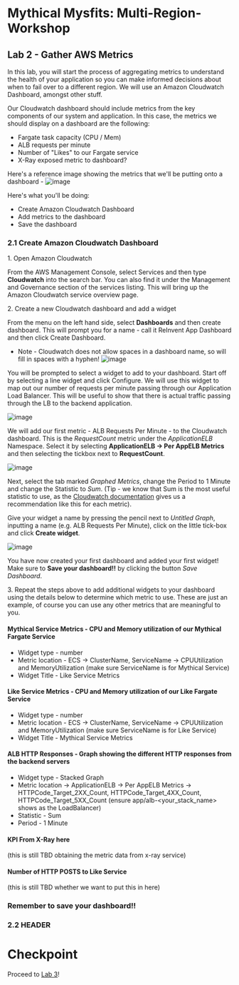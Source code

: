 # Mythical Mysfits: Multi-Region-Workshop

## Lab 2 - Gather AWS Metrics

In this lab, you will start the process of aggregating metrics to understand the health of your application so you can make informed decisions about when to fail over to a different region. We will use an Amazon Cloudwatch Dashboard, amongst other stuff.

Our Cloudwatch dashboard should include metrics from the key components of our system and application. In this case, the metrics we should display on a dashboard are the following:

* Fargate task capacity (CPU / Mem)
* ALB requests per minute
* Number of "Likes" to our Fargate service
* X-Ray exposed metric to dashboard?

Here's a reference image showing the metrics that we'll be putting onto a dashboard -
![image](https://user-images.githubusercontent.com/23423809/69004118-aac5f880-08c2-11ea-9ace-ffd63a3aee25.png)

Here's what you'll be doing:

* Create Amazon Cloudwatch Dashboard
* Add metrics to the dashboard
* Save the dashboard



### 2.1 Create Amazon Cloudwatch Dashboard

1\. Open Amazon Cloudwatch

From the AWS Management Console, select Services and then type **Cloudwatch** into the search bar. You can also find it under the Management and Governance section of the services listing. This will bring up the Amazon Cloudwatch service overview page.

2\. Create a new Cloudwatch dashboard and add a widget

From the menu on the left hand side, select **Dashboards** and then create dashboard. This will prompt you for a name - call it ReInvent App Dashboard and then click Create Dashboard.
* Note - Cloudwatch does not allow spaces in a dashboard name, so will fill in spaces with a hyphen!
![image](https://user-images.githubusercontent.com/23423809/68278028-5babd800-0025-11ea-9a96-b4fc213acdd8.png)

You will be prompted to select a widget to add to your dashboard. Start off by selecting a line widget and click Configure. We will use this widget to map out our number of requests per minute passing through our Application Load Balancer. This will be useful to show that there is actual traffic passing through the LB to the backend application.

![image](https://user-images.githubusercontent.com/23423809/68278128-931a8480-0025-11ea-8d88-721856aeb3dc.png)

We will add our first metric - ALB Requests Per Minute - to the Cloudwatch dashboard.
This is the *RequestCount* metric under the *ApplicationELB* Namespace. Select it by selecting **ApplicationELB -> Per AppELB Metrics** and then selecting the tickbox next to **RequestCount**.

![image](https://user-images.githubusercontent.com/23423809/68278987-594a7d80-0027-11ea-8a43-acd4f8c073d2.png)

Next, select the tab marked *Graphed Metrics*, change the Period to 1 Minute and change the Statistic to *Sum*. (Tip - we know that Sum is the most useful statistic to use, as the [Cloudwatch documentation](https://docs.aws.amazon.com/elasticloadbalancing/latest/application/load-balancer-cloudwatch-metrics.html#load-balancer-metrics-alb) gives us a recommendation like this for each metric).

Give your widget a name by pressing the pencil next to *Untitled Graph*, inputting a name (e.g. ALB Requests Per Minute), click on the little tick-box and click **Create widget**.

![image](https://user-images.githubusercontent.com/23423809/68279497-65830a80-0028-11ea-8c7a-f76970713829.png)

You have now created your first dashboard and added your first widget! Make sure to **Save your dashboard!!** by clicking the button *Save Dashboard*.

3\. Repeat the steps above to add additional widgets to your dashboard using the details below to determine which metric to use. These are just an example, of course you can use any other metrics that are meaningful to you.

#### Mythical Service Metrics - CPU and Memory utilization of our Mythical Fargate Service
- Widget type - number
- Metric location - ECS -> ClusterName, ServiceName -> CPUUtilization and MemoryUtilization (make sure ServiceName is for Mythical Service)
- Widget Title - Like Service Metrics

#### Like Service Metrics - CPU and Memory utilization of our Like Fargate Service
- Widget type - number
- Metric location - ECS -> ClusterName, ServiceName -> CPUUtilization and MemoryUtilization (make sure ServiceName is for Like Service)
- Widget Title - Mythical Service Metrics

#### ALB HTTP Responses - Graph showing the different HTTP responses from the backend servers
- Widget type - Stacked Graph
- Metric location -> ApplicationELB -> Per AppELB Metrics -> HTTPCode_Target_2XX_Count, HTTPCode_Target_4XX_Count, HTTPCode_Target_5XX_Count (ensure app/alb-<your_stack_name> shows as the LoadBalancer)
- Statistic - Sum
- Period - 1 Minute

#### KPI From X-Ray here
(this is still TBD obtaining the metric data from x-ray service)

#### Number of HTTP POSTS to Like Service
(this is still TBD whether we want to put this in here)

### Remember to save your dashboard!!

### 2.2 HEADER

# Checkpoint 

Proceed to [Lab 3](../lab-3-mr)!
